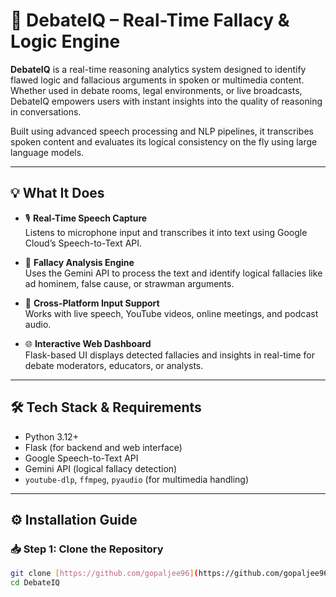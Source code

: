 # 🚀 DebateIQ – Real-Time Fallacy & Logic Engine

**DebateIQ** is a real-time reasoning analytics system designed to identify flawed logic and fallacious arguments in spoken or multimedia content. Whether used in debate rooms, legal environments, or live broadcasts, DebateIQ empowers users with instant insights into the quality of reasoning in conversations.

Built using advanced speech processing and NLP pipelines, it transcribes spoken content and evaluates its logical consistency on the fly using large language models.

---

## 💡 What It Does

- 🎙️ **Real-Time Speech Capture**  
  Listens to microphone input and transcribes it into text using Google Cloud’s Speech-to-Text API.

- 🧠 **Fallacy Analysis Engine**  
  Uses the Gemini API to process the text and identify logical fallacies like ad hominem, false cause, or strawman arguments.

- 📡 **Cross-Platform Input Support**  
  Works with live speech, YouTube videos, online meetings, and podcast audio.

- 🌐 **Interactive Web Dashboard**  
  Flask-based UI displays detected fallacies and insights in real-time for debate moderators, educators, or analysts.

---

## 🛠️ Tech Stack & Requirements

- Python 3.12+
- Flask (for backend and web interface)
- Google Speech-to-Text API
- Gemini API (logical fallacy detection)
- `youtube-dlp`, `ffmpeg`, `pyaudio` (for multimedia handling)

---

## ⚙️ Installation Guide

### 📥 Step 1: Clone the Repository

```bash
git clone [https://github.com/gopaljee96](https://github.com/gopaljee96/DebateIQ-Real---Time-Fallacy-Logic-Engine.git)
cd DebateIQ









